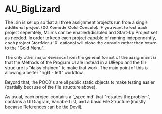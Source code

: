 # AU_BigLizard

The .sin is set up so that all three assignment projects run from a single additional project (00_Komodo_Gold_Console).  IF you want to test each project seperately, Main's can be enabled/disabled and Start-Up Project set as needed.  In order to keep each project capable of running independantly, each project StartMenu '0' optional will close the console rather then return to the "Gold Menu".

The only other major deviance from the general format of the assignment is that the Methods of the Program UI are instead in a UIRepo and the file structure is "daisy chained" to make that work.  The main point of this is allowing a better "right - left" workflow.

Beyond that, the POCO's are all public static objects to make testing easier (partially because of the file structure above).

As usual, each project contains a '_spec.md' that "restates the problem", contains a UI Diagram, Variable List, and a basic File Structure (mostly, because References can be the Devil).

